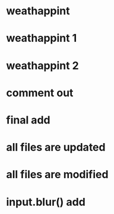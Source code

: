 # weathappint
# weathappint 1
# weathappint 2
# comment out
# final add
# all files are updated
# all files are modified
# input.blur() add